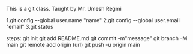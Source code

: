 This is a git class.
Taught by Mr. Umesh Regmi

1.git config --global user.name "name"
2.git config --global user.email "email"
3.git status

steps:
git init
git add README.md
git commit -m"message"
git branch -M main
git remote add origin (url)
git push -u origin main 
